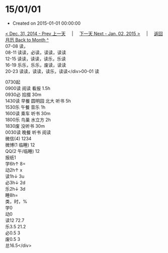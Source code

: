 # 15/01/01

* Created on 2015-01-01 00:00:00

[&lt; Dec. 31, 2014 - Prev 上一天](../../2014/12/d31.md)     \|     [下一天 Next - Jan. 02, 2015 &gt;](d02.md)     \|     [返回月历 Back to Month ^](index.md)   
07-08 读，  
08-11 读读，必读，读读，读读  
12-15 读读，读读，读乐，乐读  
16-19 乐乐，乐乐，废读，读读  
20-23 读读，读读，读乐，读读&lt;/div&gt;00-01 读  
  
0730起  
0900读 阅读 看报 1.5h  
0930必 拾掇 30m  
1430读 早餐 圆明园 北大 听书 5h  
1530乐 午餐 音乐 1h  
1600读 乘车 听书 30m  
1800乐 鸟巢 水立方 2h  
1830废 没听书 30m  
0030读 晚餐 听书 阅读   
微信\(4\) 1234  
微博\(1 临睡\) 12  
QQ\(2 午/临睡\) 12  
报纸1  
学6h↑ 8=  
动2h↑ x  
读1h↓ 3u  
必3h↓ 2d  
乐2h↓ 3d  
睡8h=  
类，时，%  
学0  
动0  
读12 72.7  
乐3.5 21.2  
必0.5 3  
废0.5 3  
总16.5&lt;/div&gt;

